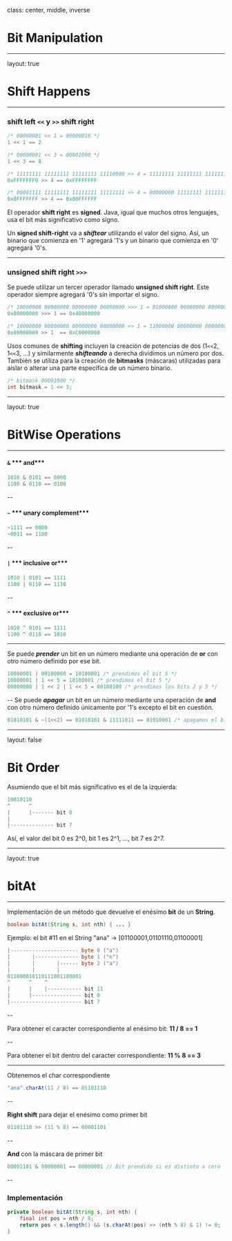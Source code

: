 class: center, middle, inverse

# Bit Manipulation

---

layout: true

# Shift Happens

---

### shift left `<<` y `>>` shift right

```java
/* 00000001 << 1 = 00000010 */
1 << 1 == 2

/* 00000001 << 3 = 00001000 */
1 << 3 == 8

/* 11111111 11111111 11111111 11110000 >> 4 = 11111111 11111111 11111111 11111111 */
0xFFFFFFF0 >> 4 == 0xFFFFFFFF

/* 00001111 11111111 11111111 11111111 >> 4 = 00000000 11111111 11111111 11111111 */
0x0FFFFFFF >> 4 == 0x00FFFFFF
```

El operador **shift right** es **signed**. Java, igual que muchos otros lenguajes, usa el bit más significativo como signo.

Un **signed shift-right** va a ***shiftear*** utilizando el valor del signo. Así, un binario que comienza en '1' agregará '1's y un binario que comienza en '0' agregará '0's.

---

### unsigned shift right `>>>`

Se puede utilizar un tercer operador llamado **unsigned shift right**. Este operador siempre agregará '0's sin importar el signo.

```java
/* 10000000 00000000 00000000 00000000 >>> 1 = 01000000 00000000 00000000 00000000 */
0x80000000 >>> 1 == 0x40000000

/* 10000000 00000000 00000000 00000000 >> 1 = 11000000 00000000 00000000 00000000 */
0x80000000 >> 1  == 0xC0000000
```

Usos comunes de **shifting** incluyen la creación de potencias de dos (1`<<`2, 1`<<`3, ...) y similarmente ***shifteando*** a derecha dividimos un número por dos. También se utiliza para la creación de **bitmasks** (máscaras) utilizadas para aislar o alterar una parte específica de un número binario.

```java
/* bitmask 00001000 */
int bitmask = 1 << 3;
```
---

layout: true

# BitWise Operations

---

#### `&` *** and***
```java
1010 & 0101 == 0000
1100 & 0110 == 0100
```
--
#### `~` *** unary complement***
```java
~1111 == 0000
~0011 == 1100
```
--
#### `|` *** inclusive or***
```java
1010 | 0101 == 1111
1100 | 0110 == 1110
```
--
#### `^` *** exclusive or***
```java
1010 ^ 0101 == 1111
1100 ^ 0110 == 1010
```
---

Se puede ***prender*** un bit en un número mediante una operación de **or** con otro número definido por ese bit.

```java
10000001 | 00100000 = 10100001 /* prendimos el bit 5 */
10000001 | 1 << 5 = 10100001 /* prendimos el bit 5 */
00000000 | 1 << 2 | 1 << 5 = 00100100 /* prendimos los bits 2 y 5 */
```
--
Se puede ***apagar*** un bit en un número mediante una operación de **and** con otro número definido únicamente por '1's excepto el bit en cuestión.

```java
01010101 & ~(1<<2) == 01010101 & 11111011 == 01010001 /* apagamos el bit 2 */
```

---

layout: false

# Bit Order

Asumiendo que el bit más significativo es el de la izquierda:

```java
10010110
^      ^
|      |------- bit 0
|
|-------------- bit 7
```

Así, el valor del bit 0 es 2^0, bit 1 es 2^1, ..., bit 7 es 2^7.

---

layout: true

# bitAt

---

Implementación de un método que devuelve el enésimo **bit** de un **String**.

```java
boolean bitAt(String s, int nth) { ... }
```

Ejemplo: el bit #11 en el String "ana" -> [01100001,01101110,01100001]

```java
|---------------------- byte 0 ("a")
|       |-------------- byte 1 ("n")
|       |       |------ byte 2 ("a")
|       |       |
011000010110111001100001
^      ^    ^
|      |    |----------- bit 11
|      |---------------- bit 0
|----------------------- bit 7
```
--

Para obtener el caracter correspondiente al enésimo bit: **11 / 8 == 1**

--

Para obtener el bit dentro del caracter correspondiente: **11 % 8 == 3**

---

Obtenemos el char correspondiente
```java
"ana".charAt(11 / 8) == 01101110
```
--

**Right shift** para dejar el enésimo como primer bit
```java
01101110 >> (11 % 8) == 00001101
```
--

**And** con la máscara de primer bit
```java
00001101 & 00000001 == 00000001 // Bit prendido si es distinto a cero
```

--
### Implementación

```java
private boolean bitAt(String s, int nth) {
    final int pos = nth / 8;
    return pos < s.length() && (s.charAt(pos) >> (nth % 8) & 1) != 0;
}
```
